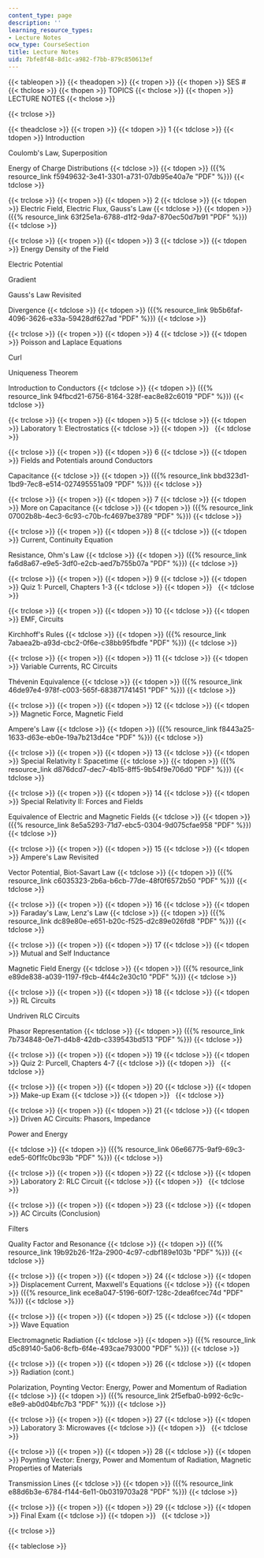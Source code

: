 ```yaml
---
content_type: page
description: ''
learning_resource_types:
- Lecture Notes
ocw_type: CourseSection
title: Lecture Notes
uid: 7bfe8f48-8d1c-a982-f7bb-879c850613ef
---
```


{{< tableopen >}}
{{< theadopen >}}
{{< tropen >}}
{{< thopen >}}
SES #
{{< thclose >}}
{{< thopen >}}
TOPICS
{{< thclose >}}
{{< thopen >}}
LECTURE NOTES
{{< thclose >}}

{{< trclose >}}

{{< theadclose >}}
{{< tropen >}}
{{< tdopen >}}
1
{{< tdclose >}}
{{< tdopen >}}
Introduction  
  
Coulomb's Law, Superposition  
  
Energy of Charge Distributions
{{< tdclose >}}
{{< tdopen >}}
({{% resource_link f5949632-3e41-3301-a731-07db95e40a7e "PDF" %}})
{{< tdclose >}}

{{< trclose >}}
{{< tropen >}}
{{< tdopen >}}
2
{{< tdclose >}}
{{< tdopen >}}
Electric Field, Electric Flux, Gauss's Law
{{< tdclose >}}
{{< tdopen >}}
({{% resource_link 63f25e1a-6788-d1f2-9da7-870ec50d7b91 "PDF" %}})
{{< tdclose >}}

{{< trclose >}}
{{< tropen >}}
{{< tdopen >}}
3
{{< tdclose >}}
{{< tdopen >}}
Energy Density of the Field  
  
Electric Potential  
  
Gradient  
  
Gauss's Law Revisited  
  
Divergence
{{< tdclose >}}
{{< tdopen >}}
({{% resource_link 9b5b6faf-4096-3626-e33a-59428df627ad "PDF" %}})
{{< tdclose >}}

{{< trclose >}}
{{< tropen >}}
{{< tdopen >}}
4
{{< tdclose >}}
{{< tdopen >}}
Poisson and Laplace Equations  
  
Curl  
  
Uniqueness Theorem  
  
Introduction to Conductors
{{< tdclose >}}
{{< tdopen >}}
({{% resource_link 94fbcd21-6756-8164-328f-eac8e82c6019 "PDF" %}})
{{< tdclose >}}

{{< trclose >}}
{{< tropen >}}
{{< tdopen >}}
5
{{< tdclose >}}
{{< tdopen >}}
Laboratory 1: Electrostatics
{{< tdclose >}}
{{< tdopen >}}
 
{{< tdclose >}}

{{< trclose >}}
{{< tropen >}}
{{< tdopen >}}
6
{{< tdclose >}}
{{< tdopen >}}
Fields and Potentials around Conductors  
  
Capacitance
{{< tdclose >}}
{{< tdopen >}}
({{% resource_link bbd323d1-1bd9-7ec8-e514-027495551a09 "PDF" %}})
{{< tdclose >}}

{{< trclose >}}
{{< tropen >}}
{{< tdopen >}}
7
{{< tdclose >}}
{{< tdopen >}}
More on Capacitance
{{< tdclose >}}
{{< tdopen >}}
({{% resource_link 07002b8b-4ec3-6c93-c70b-fc4697be3789 "PDF" %}})
{{< tdclose >}}

{{< trclose >}}
{{< tropen >}}
{{< tdopen >}}
8
{{< tdclose >}}
{{< tdopen >}}
Current, Continuity Equation  
  
Resistance, Ohm's Law
{{< tdclose >}}
{{< tdopen >}}
({{% resource_link fa6d8a67-e9e5-3df0-e2cb-aed7b755b07a "PDF" %}})
{{< tdclose >}}

{{< trclose >}}
{{< tropen >}}
{{< tdopen >}}
9
{{< tdclose >}}
{{< tdopen >}}
Quiz 1: Purcell, Chapters 1-3
{{< tdclose >}}
{{< tdopen >}}
 
{{< tdclose >}}

{{< trclose >}}
{{< tropen >}}
{{< tdopen >}}
10
{{< tdclose >}}
{{< tdopen >}}
EMF, Circuits  
  
Kirchhoff's Rules
{{< tdclose >}}
{{< tdopen >}}
({{% resource_link 7abaea2b-a93d-cbc2-0f6e-c38bb95fbdfe "PDF" %}})
{{< tdclose >}}

{{< trclose >}}
{{< tropen >}}
{{< tdopen >}}
11
{{< tdclose >}}
{{< tdopen >}}
Variable Currents, RC Circuits  
  
Thévenin Equivalence
{{< tdclose >}}
{{< tdopen >}}
({{% resource_link 46de97e4-978f-c003-565f-683871741451 "PDF" %}})
{{< tdclose >}}

{{< trclose >}}
{{< tropen >}}
{{< tdopen >}}
12
{{< tdclose >}}
{{< tdopen >}}
Magnetic Force, Magnetic Field  
  
Ampere's Law
{{< tdclose >}}
{{< tdopen >}}
({{% resource_link f8443a25-1633-d63e-eb0e-19a7b213d4ce "PDF" %}})
{{< tdclose >}}

{{< trclose >}}
{{< tropen >}}
{{< tdopen >}}
13
{{< tdclose >}}
{{< tdopen >}}
Special Relativity I: Spacetime
{{< tdclose >}}
{{< tdopen >}}
({{% resource_link d876dcd7-dec7-4b15-8ff5-9b54f9e706d0 "PDF" %}})
{{< tdclose >}}

{{< trclose >}}
{{< tropen >}}
{{< tdopen >}}
14
{{< tdclose >}}
{{< tdopen >}}
Special Relativity II: Forces and Fields  
  
Equivalence of Electric and Magnetic Fields
{{< tdclose >}}
{{< tdopen >}}
({{% resource_link 8e5a5293-71d7-ebc5-0304-9d075cfae958 "PDF" %}})
{{< tdclose >}}

{{< trclose >}}
{{< tropen >}}
{{< tdopen >}}
15
{{< tdclose >}}
{{< tdopen >}}
Ampere's Law Revisited  
  
Vector Potential, Biot-Savart Law
{{< tdclose >}}
{{< tdopen >}}
({{% resource_link c6035323-2b6a-b6cb-77de-48f0f6572b50 "PDF" %}})
{{< tdclose >}}

{{< trclose >}}
{{< tropen >}}
{{< tdopen >}}
16
{{< tdclose >}}
{{< tdopen >}}
Faraday's Law, Lenz's Law
{{< tdclose >}}
{{< tdopen >}}
({{% resource_link dc89e80e-e651-b20c-f525-d2c89e026fd8 "PDF" %}})
{{< tdclose >}}

{{< trclose >}}
{{< tropen >}}
{{< tdopen >}}
17
{{< tdclose >}}
{{< tdopen >}}
Mutual and Self Inductance  
  
Magnetic Field Energy
{{< tdclose >}}
{{< tdopen >}}
({{% resource_link e89de838-a039-1197-f9cb-4f44c2e30c10 "PDF" %}})
{{< tdclose >}}

{{< trclose >}}
{{< tropen >}}
{{< tdopen >}}
18
{{< tdclose >}}
{{< tdopen >}}
RL Circuits  
  
Undriven RLC Circuits  
  
Phasor Representation
{{< tdclose >}}
{{< tdopen >}}
({{% resource_link 7b734848-0e71-d4b8-42db-c339543bd513 "PDF" %}})
{{< tdclose >}}

{{< trclose >}}
{{< tropen >}}
{{< tdopen >}}
19
{{< tdclose >}}
{{< tdopen >}}
Quiz 2: Purcell, Chapters 4-7
{{< tdclose >}}
{{< tdopen >}}
 
{{< tdclose >}}

{{< trclose >}}
{{< tropen >}}
{{< tdopen >}}
20
{{< tdclose >}}
{{< tdopen >}}
Make-up Exam
{{< tdclose >}}
{{< tdopen >}}
 
{{< tdclose >}}

{{< trclose >}}
{{< tropen >}}
{{< tdopen >}}
21
{{< tdclose >}}
{{< tdopen >}}
Driven AC Circuits: Phasors, Impedance

Power and Energy


{{< tdclose >}}
{{< tdopen >}}
({{% resource_link 06e66775-9af9-69c3-ede5-60f1fc0bc93b "PDF" %}})
{{< tdclose >}}

{{< trclose >}}
{{< tropen >}}
{{< tdopen >}}
22
{{< tdclose >}}
{{< tdopen >}}
Laboratory 2: RLC Circuit
{{< tdclose >}}
{{< tdopen >}}
 
{{< tdclose >}}

{{< trclose >}}
{{< tropen >}}
{{< tdopen >}}
23
{{< tdclose >}}
{{< tdopen >}}
AC Circuits (Conclusion)  
  
Filters  
  
Quality Factor and Resonance
{{< tdclose >}}
{{< tdopen >}}
({{% resource_link 19b92b26-1f2a-2900-4c97-cdbf189e103b "PDF" %}})
{{< tdclose >}}

{{< trclose >}}
{{< tropen >}}
{{< tdopen >}}
24
{{< tdclose >}}
{{< tdopen >}}
Displacement Current, Maxwell's Equations
{{< tdclose >}}
{{< tdopen >}}
({{% resource_link ece8a047-5196-60f7-128c-2dea6fcec74d "PDF" %}})
{{< tdclose >}}

{{< trclose >}}
{{< tropen >}}
{{< tdopen >}}
25
{{< tdclose >}}
{{< tdopen >}}
Wave Equation  
  
Electromagnetic Radiation
{{< tdclose >}}
{{< tdopen >}}
({{% resource_link d5c89140-5a06-8cfb-6f4e-493cae793000 "PDF" %}})
{{< tdclose >}}

{{< trclose >}}
{{< tropen >}}
{{< tdopen >}}
26
{{< tdclose >}}
{{< tdopen >}}
Radiation (cont.)  
  
Polarization, Poynting Vector: Energy, Power and Momentum of Radiation
{{< tdclose >}}
{{< tdopen >}}
({{% resource_link 2f5efba0-b992-6c9c-e8e9-ab0d04bfc7b3 "PDF" %}})
{{< tdclose >}}

{{< trclose >}}
{{< tropen >}}
{{< tdopen >}}
27
{{< tdclose >}}
{{< tdopen >}}
Laboratory 3: Microwaves
{{< tdclose >}}
{{< tdopen >}}
 
{{< tdclose >}}

{{< trclose >}}
{{< tropen >}}
{{< tdopen >}}
28
{{< tdclose >}}
{{< tdopen >}}
Poynting Vector: Energy, Power and Momentum of Radiation, Magnetic Properties of Materials  
  
Transmission Lines
{{< tdclose >}}
{{< tdopen >}}
({{% resource_link e88d6b3e-6784-f144-6e11-0b0319703a28 "PDF" %}})
{{< tdclose >}}

{{< trclose >}}
{{< tropen >}}
{{< tdopen >}}
29
{{< tdclose >}}
{{< tdopen >}}
Final Exam
{{< tdclose >}}
{{< tdopen >}}
 
{{< tdclose >}}

{{< trclose >}}

{{< tableclose >}}